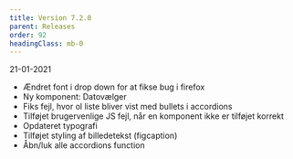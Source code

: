 ```yaml
---
title: Version 7.2.0
parent: Releases
order: 92
headingClass: mb-0
---
```


<p class="small-text mt-0">21-01-2021</p>

- Ændret font i drop down for at fikse bug i firefox
- Ny komponent: Datovælger
- Fiks fejl, hvor ol liste bliver vist med bullets i accordions
- Tilføjet brugervenlige JS fejl, når en komponent ikke er tilføjet korrekt
- Opdateret typografi
- Tilføjet styling af billedetekst (figcaption)
- Åbn/luk alle accordions function


